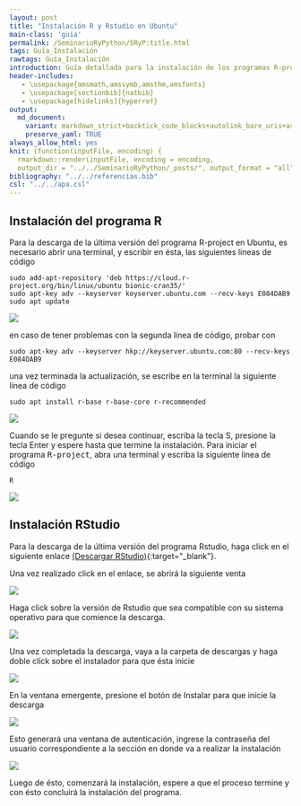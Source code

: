 ```yaml
---
layout: post
title: "Instalación R y Rstudio en Ubuntu"
main-class: 'guia'
permalink: /SeminarioRyPython/SRyP:title.html
tags: Guía_Instalación
rawtags: Guía_Instalación
introduction: Guía detallada para la instalación de los programas R-project y Rstudio en Ubuntu.
header-includes:
   - \usepackage{amsmath,amssymb,amsthm,amsfonts}
   - \usepackage[sectionbib]{natbib}
   - \usepackage[hidelinks]{hyperref}
output:
  md_document:
    variant: markdown_strict+backtick_code_blocks+autolink_bare_uris+ascii_identifiers+tex_math_single_backslash
    preserve_yaml: TRUE
always_allow_html: yes   
knit: (function(inputFile, encoding) {
  rmarkdown::render(inputFile, encoding = encoding,
  output_dir = "../../SeminarioRyPython/_posts/", output_format = "all"  ) })
bibliography: "../../referencias.bib"
csl: "../../apa.csl"
---
```








Instalación del programa R
--------------------------

Para la descarga de la última versión del programa R-project en Ubuntu,
es necesario abrir una terminal, y escribir en ésta, las siguientes
lineas de código

    sudo add-apt-repository 'deb https://cloud.r-project.org/bin/linux/ubuntu bionic-cran35/'
    sudo apt-key adv --keyserver keyserver.ubuntu.com --recv-keys E084DAB9
    sudo apt update

![](../../SeminarioRyPython/images/GuiaU1.png)

en caso de tener problemas con la segunda linea de código, probar con

    sudo apt-key adv --keyserver hkp://keyserver.ubuntu.com:80 --recv-keys E084DAB9

una vez terminada la actualización, se escribe en la terminal la
siguiente línea de código

    sudo apt install r-base r-base-core r-recommended

![](../../SeminarioRyPython/images/GuiaU2.png)

Cuando se le pregunte si desea continuar, escriba la tecla S, presione
la tecla Enter y espere hasta que termine la instalación. Para iniciar
el programa <tt>R-project</tt>, abra una terminal y escriba la siguiente
linea de código

    R

![](../../SeminarioRyPython/images/GuiaU3.png)

Instalación RStudio
-------------------

Para la descarga de la última versión del programa Rstudio, haga click
en el siguiente enlace [(Descargar
RStudio)](https://www.rstudio.com/products/rstudio/download/#download){:target="\_blank"}.

Una vez realizado click en el enlace, se abrirá la siguiente venta

![](../../SeminarioRyPython/images/GuiaU4.png)

Haga click sobre la versión de Rstudio que sea compatible con su sistema
operativo para que comience la descarga.

![](../../SeminarioRyPython/images/GuiaU5.png)

Una vez completada la descarga, vaya a la carpeta de descargas y haga
doble click sobre el instalador para que ésta inicie

![](../../SeminarioRyPython/images/GuiaU6.png)

En la ventana emergente, presione el botón de Instalar para que inicie
la descarga

![](../../SeminarioRyPython/images/GuiaU7.png)

Esto generará una ventana de autenticación, ingrese la contraseña del
usuario correspondiente a la sección en donde va a realizar la
instalación

![](../../SeminarioRyPython/images/GuiaU8.png)

Luego de ésto, comenzará la instalación, espere a que el proceso termine
y con ésto concluirá la instalación del programa.
